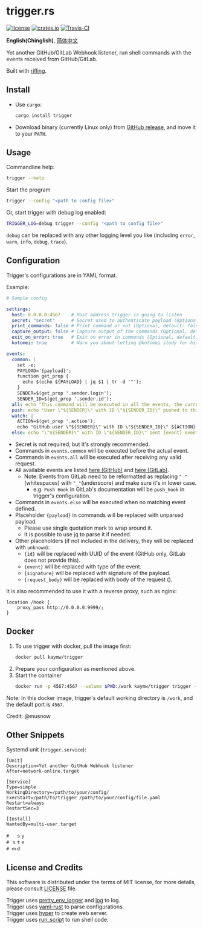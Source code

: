 trigger.rs
==========

[![license](https://img.shields.io/github/license/RedL0tus/trigger.svg)](LICENSE)
[![crates.io](http://meritbadge.herokuapp.com/trigger)](https://crates.io/crates/trigger)
[![Travis-CI](https://travis-ci.org/RedL0tus/trigger.svg?branch=master)](https://travis-ci.org/RedL0tus/trigger)

**English(Chinglish)**, [简体中文](README-zh_CN.md)

Yet another GitHub/GitLab Webhook listener, run shell commands with the events received from GitHub/GitLab. 

Built with [rifling](https://crates.io/crates/rifling).

Install
-------

 - Use `cargo`:
   ```bash
   cargo install trigger
   ```

 - Download binary (currently Linux only) from [GitHub release](https://github.com/RedL0tus/trigger/releases), and move it to your `PATH`.

Usage
-----

Commandline help:
```bash
trigger --help
```

Start the program
```bash
trigger --config "<path to config file>"
```

Or, start trigger with debug log enabled:  
```bash
TRIGGER_LOG=debug trigger --config "<path to config file>"
```

`debug` can be replaced with any other logging level you like (including `error`, `warn`, `info`, `debug`, `trace`).

Configuration
-------------

Trigger's configurations are in YAML format.

Example:

```yaml
# Sample config

settings:
  host: 0.0.0.0:4567    # Host address trigger is going to listen
  secret: "secret"      # Secret used to authenticate payload (Optional)
  print_commands: false # Print command or not (Optional, default: false)
  capture_output: false # Capture output of the commands (Optional, default: false)
  exit_on_error: true   # Exit on error in commands (Optional, default: false)
  kotomei: true         # Warn you about letting @kotomei study for his exam or not (Optional, default: true)

events:
  common: |
    set -e;
    PAYLOAD='{payload}';
    function get_prop {
      echo $(echo ${PAYLOAD} | jq $1 | tr -d '"');
    }
    SENDER=$(get_prop '.sender.login');
    SENDER_ID=$(get_prop '.sender.id');
  all: echo "This command will be executed in all the events, the current event is {event}";
  push: echo "User \"${SENDER}\" with ID \"${SENDER_ID}\" pushed to this repository";
  watch: |
    ACTION=$(get_prop '.action');
    echo "GitHub user \"${SENDER}\" with ID \"${SENDER_ID}\" ${ACTION} watching this repository";
  else: echo "\"${SENDER}\" with ID \"${SENDER_ID}\" sent {event} event";
```

 - Secret is not required, but it's strongly recommended.
 - Commands in `events.common` will be executed before the actual event.
 - Commands in `events.all` will be executed after receiving any valid request.
 - All available events are listed [here (GitHub)](https://developer.github.com/webhooks/event-payloads/) and [here (GitLab)](https://docs.gitlab.com/ee/user/project/integrations/webhooks.html#events).
   - Note: Events from GitLab need to be reformatted as replacing `" "`(whitespaces) with `"_"`(underscore) and make sure it's in lower case.
     - e.g. `Push Hook` in GitLab's documentation will be `push_hook` in trigger's configuration.
 - Commands in `events.else` will be executed when no matching event defined.
 - Placeholder `{payload}` in commands will be replaced with unparsed payload.
   - Please use single quotation mark to wrap around it.
   - It is possible to use jq to parse it if needed.
 - Other placeholders (if not included in the delivery, they will be replaced with `unknown`):
   - `{id}` will be replaced with UUID of the event (GitHub only, GitLab does not provide this).
   - `{event}` will be replaced with type of the event.
   - `{signature}` will be replaced with signature of the payload.
   - `{request_body}` will be replaced with body of the request ().


It is also recommended to use it with a reverse proxy, such as nginx:
```nginx
location /hook {
    proxy_pass http://0.0.0.0:9999/;
}
```

Docker
------

1. To use trigger with docker, pull the image first:
    ```bash
    docker pull kaymw/trigger
    ```
2. Prepare your configuration as mentioned above.
3. Start the container
    ```bash
    docker run -p 4567:4567 --volume $PWD:/work kaymw/trigger trigger --config trigger.yaml
    ```
Note: In this docker image, trigger's default working directory is `/work`, and the default port is `4567`.

Credit: @musnow
       
Other Snippets
--------------
Systemd unit (`trigger.service`):
```systemd
[Unit]
Description=Yet another GitHub Webhook listener
After=network-online.target

[Service]
Type=simple
WorkingDirectory=/path/to/your/config/
ExecStart=/path/to/trigger /path/to/your/config/file.yaml
Restart=always
RestartSec=3

[Install]
WantedBy=multi-user.target

# 　ｓｙ
# ｓｔｅ
# ｍｄ
```

License and Credits
-------------------

This software is distributed under the terms of MIT license, for more details, please consult [LICENSE](LICENSE) file.

Trigger uses [pretty_env_logger](https://github.com/seanmonstar/pretty-env-logger) and [log](https://github.com/rust-lang-nursery/log) to log.  
Trigger uses [yaml-rust](https://github.com/chyh1990/yaml-rust) to parse configurations.  
Trigger uses [hyper](https://github.com/hyperium/hyper) to create web server.  
Trigger uses [run_script](https://github.com/sagiegurari/run_script) to run shell code.  
